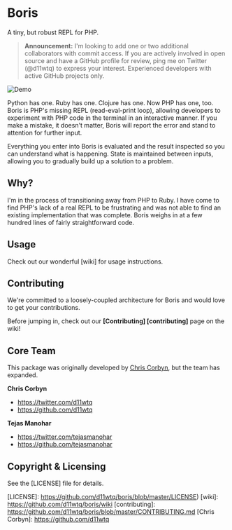 # Boris

A tiny, but robust REPL for PHP.

> **Announcement:** I'm looking to add one or two additional collaborators with
> commit access. If you are actively involved in open source and have a GitHub
> profile for review, ping me on Twitter (@d11wtq) to express your interest.
> Experienced developers with active GitHub projects only.

![Demo](http://dl.dropbox.com/u/508607/BorisDemo-v4.gif "Quick Demo")

Python has one. Ruby has one. Clojure has one. Now PHP has one, too. Boris is
PHP's missing REPL (read-eval-print loop), allowing developers to experiment
with PHP code in the terminal in an interactive manner.  If you make a mistake,
it doesn't matter, Boris will report the error and stand to attention for
further input.

Everything you enter into Boris is evaluated and the result inspected so you
can understand what is happening.  State is maintained between inputs, allowing
you to gradually build up a solution to a problem.


## Why?

I'm in the process of transitioning away from PHP to Ruby.  I have come to find
PHP's lack of a real REPL to be frustrating and was not able to find an existing
implementation that was complete.  Boris weighs in at a few hundred lines of
fairly straightforward code.


## Usage

Check out our wonderful [wiki] for usage instructions.


## Contributing

We're committed to a loosely-coupled architecture for Boris and would love to get your contributions.

Before jumping in, check out our **[Contributing] [contributing]** page on the wiki!


## Core Team

This package was originally developed by [Chris Corbyn](https://github.com/d11wtq), but the team has expanded.

**Chris Corbyn**

- <https://twitter.com/d11wtq>
- <https://github.com/d11wtq>

**Tejas Manohar**

- <https://twitter.com/tejasmanohar>
- <https://github.com/tejasmanohar>


## Copyright & Licensing

See the [LICENSE] file for details.

[LICENSE]: https://github.com/d11wtq/boris/blob/master/LICENSE)
[wiki]: https://github.com/d11wtq/boris/wiki
[contributing]: https://github.com/d11wtq/boris/blob/master/CONTRIBUTING.md
[Chris Corbyn]: https://github.com/d11wtq
